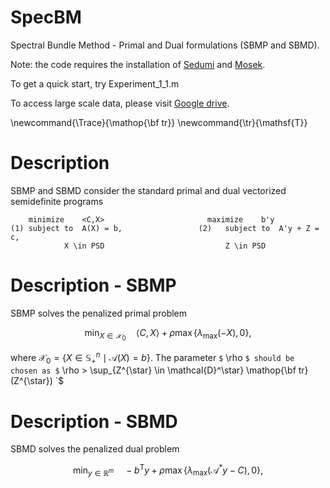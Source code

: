 # SpecBM
Spectral Bundle Method - Primal and Dual formulations (SBMP and SBMD).

Note: the code requires the installation of [Sedumi](https://sedumi.ie.lehigh.edu/) and [Mosek](https://www.mosek.com/).

To get a quick start, try Experiment_1_1.m


To access large scale data, please visit [Google drive](https://drive.google.com/drive/folders/101KqJ56fwcZMuYuTTpwUASnevcnB2frt?usp=drive_link).

\newcommand{\Trace}{\mathop{\bf tr}}
\newcommand{\tr}{\mathsf{T}}

# Description
SBMP and SBMD consider the standard primal and dual vectorized semidefinite programs

		minimize 	<C,X>						maximize 	b'y
	(1)	subject to	A(X) = b,				  (2)	subject to	A'y + Z = c,	
				X \in PSD							Z \in PSD


# Description - SBMP
SBMP solves the penalized primal problem 
```math
\min_{X \in \mathcal{X}_0} \quad \langle C,X\rangle + \rho \max \{\lambda_{\max}(-X),0\},
```
where $` \mathcal{X}_0 =\{X \in \mathbb{S}^n_+ \mid \mathcal{A}(X) = b\} `$.
The parameter `$` \rho `$ should be chosen as $` \rho > \sup_{Z^{\star} \in \mathcal{D}^\star} \mathop{\bf tr}(Z^{\star}) `$

# Description - SBMD
SBMD solves the penalized dual problem 
```math
\min_{y \in \mathbb{R}^m} \quad -b^{\mathsf{T}} y + \rho \max \{\lambda_{\max}(\mathcal{A}^{*}y-C),0\},
```
